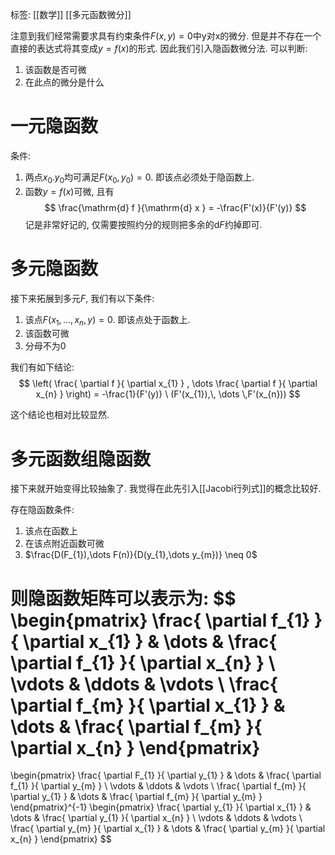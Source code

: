 标签: [[数学]] [[多元函数微分]] 

注意到我们经常需要求具有约束条件$F(x,y) = 0$中y对x的微分. 但是并不存在一个直接的表达式将其变成$y = f(x)$的形式. 因此我们引入隐函数微分法. 可以判断: 
1. 该函数是否可微
2. 在此点的微分是什么

# 一元隐函数

条件: 
1. 两点$x_{0}. y_{0}$均可满足$F(x_{0}, y_{0}) = 0$. 即该点必须处于隐函数上. 
2. 函数$y = f(x)$可微, 且有
$$
\frac{\mathrm{d} f }{\mathrm{d} x } = -\frac{F'(x)}{F'(y)}
$$
记是非常好记的, 仅需要按照约分的规则把多余的$\mathrm{d} F$约掉即可. 

# 多元隐函数

接下来拓展到多元$F$, 我们有以下条件: 
1. 该点$F(x_{1}, \dots, x_{n}, y) = 0$. 即该点处于函数上. 
2. 该函数可微
3. 分母不为0

我们有如下结论: 
$$
\left( \frac{ \partial f }{ \partial x_{1} } , \dots \frac{ \partial f }{ \partial x_{n} }  \right) = -\frac{1}{F'(y)} \ (F'(x_{1}),\, \dots \,F'(x_{n}))
$$

这个结论也相对比较显然. 

# 多元函数组隐函数

接下来就开始变得比较抽象了. 我觉得在此先引入[[Jacobi行列式]]的概念比较好. 

存在隐函数条件: 
1. 该点在函数上
2. 在该点附近函数可微
3. $\frac{D(F_{1}),\dots F(n)}{D(y_{1},\dots y_{m})} \neq 0$

则隐函数矩阵可以表示为: 
$$
\begin{pmatrix}
\frac{ \partial f_{1} }{ \partial x_{1} }  & \dots & \frac{ \partial f_{1} }{ \partial x_{n} }  \\
\vdots &  \ddots &  \vdots \\
\frac{ \partial f_{m} }{ \partial x_{1} }  & \dots & \frac{ \partial f_{m} }{ \partial x_{n} } 
\end{pmatrix}
=
\begin{pmatrix}
\frac{ \partial F_{1} }{ \partial y_{1} }  & \dots & \frac{ \partial f_{1} }{ \partial y_{m} }  \\
\vdots &  \ddots &  \vdots \\
\frac{ \partial f_{m} }{ \partial y_{1} }  & \dots & \frac{ \partial f_{m} }{ \partial y_{m} } 
\end{pmatrix}^{-1}
\begin{pmatrix}
\frac{ \partial y_{1} }{ \partial x_{1} }  & \dots & \frac{ \partial y_{1} }{ \partial x_{n} }  \\
\vdots &  \ddots &  \vdots \\
\frac{ \partial y_{m} }{ \partial x_{1} }  & \dots & \frac{ \partial y_{m} }{ \partial x_{n} } 
\end{pmatrix}
$$